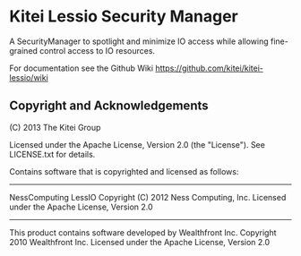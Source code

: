 # Kitei Lessio Security Manager

A SecurityManager to spotlight and minimize IO access while allowing
fine-grained control access to IO resources.

For documentation see the Github Wiki https://github.com/kitei/kitei-lessio/wiki

## Copyright and Acknowledgements

(C) 2013 The Kitei Group

Licensed under the Apache License, Version 2.0 (the "License").
See LICENSE.txt for details.

Contains software that is copyrighted and licensed as follows:

----

NessComputing LessIO
Copyright (C) 2012 Ness Computing, Inc.
Licensed under the Apache License, Version 2.0

----

This product contains software developed by Wealthfront Inc.
Copyright 2010 Wealthfront Inc. Licensed under the Apache License, Version 2.0

